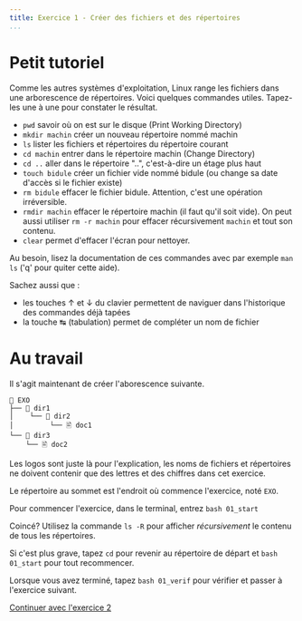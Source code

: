 ```yaml
---
title: Exercice 1 - Créer des fichiers et des répertoires
...
```


# Petit tutoriel

Comme les autres systèmes d'exploitation, Linux range les fichiers dans une
arborescence de répertoires. Voici quelques commandes utiles. Tapez-les une à une pour constater le résultat.

- `pwd` savoir où on est sur le disque (Print Working Directory)
- ```mkdir machin``` créer un nouveau répertoire nommé machin
- ```ls``` lister les fichiers et répertoires du répertoire courant
- ```cd machin``` entrer dans le répertoire machin (Change Directory)
- ```cd ..``` aller dans le répertoire "..", c'est-à-dire un étage plus haut
- ```touch bidule``` créer un fichier vide nommé bidule (ou change sa date d'accès si le fichier existe)
- ```rm bidule``` effacer le fichier bidule. Attention, c'est une opération irréversible.
- ```rmdir machin``` effacer le répertoire machin (il faut qu'il soit
  vide). On peut aussi utiliser ```rm -r machin``` pour effacer
  récursivement ```machin``` et tout son contenu.
- ```clear``` permet d'effacer l'écran pour nettoyer.

Au besoin, lisez la documentation de ces commandes avec par exemple
```man ls``` ('q' pour quiter cette aide).

Sachez aussi que :

- les touches ↑ et ↓ du clavier permettent de naviguer dans l'historique des commandes déjà tapées
- la touche ↹ (tabulation) permet de compléter un nom de fichier

# Au travail

Il s'agit maintenant de créer l'aborescence suivante.

```
📁 EXO
├── 📁 dir1
│    └── 📁 dir2
│         └── 🖹 doc1
└── 📁 dir3
    └── 🖹 doc2
```

Les logos sont juste là pour l'explication, les noms de fichiers et
répertoires ne doivent contenir que des lettres et des chiffres dans
cet exercice. 

Le répertoire au sommet est l'endroit où commence
l'exercice, noté `EXO`.

Pour commencer l'exercice, dans le terminal, entrez ``bash 01_start``


Coincé? Utilisez la commande ```ls -R``` pour afficher
*récursivement* le contenu de tous les répertoires.

Si c'est plus grave, tapez ``cd`` pour revenir au répertoire de départ et ``bash 01_start`` pour tout recommencer.

Lorsque vous avez terminé, tapez ``bash 01_verif`` pour vérifier et passer à l'exercice suivant.

[Continuer avec l'exercice 2](02.html)
